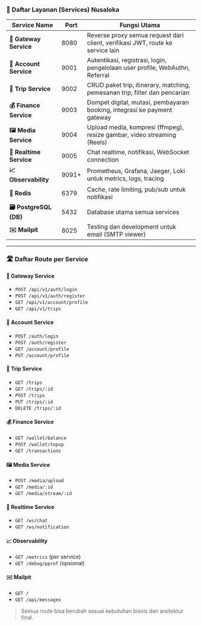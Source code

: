 ### 🧩 Daftar Layanan (Services) Nusaloka

| Service Name            | Port  | Fungsi Utama                                                                   |
| ----------------------- | ----- | ------------------------------------------------------------------------------ |
| **🚪 Gateway Service**  | 8080  | Reverse proxy semua request dari client, verifikasi JWT, route ke service lain |
| **👤 Account Service**  | 9001  | Autentikasi, registrasi, login, pengelolaan user profile, WebAuthn, Referral   |
| **🧳 Trip Service**     | 9002  | CRUD paket trip, itinerary, matching, pemesanan trip,  filter dan pencarian    |
| **💰 Finance Service**  | 9003  | Dompet digital, mutasi, pembayaran booking, integrasi ke payment gateway       |
| **🖼️ Media Service**   | 9004  | Upload media, kompresi (ffmpeg), resize gambar, video streaming (Reels)        |
| **💬 Realtime Service** | 9005  | Chat realtime, notifikasi, WebSocket connection                                |
| **📈 Observability**    | 9091+ | Prometheus, Grafana, Jaeger, Loki untuk metrics, logs, tracing                 |
| **🧠 Redis**            | 6379  | Cache, rate limiting, pub/sub untuk notifikasi                                 |
| **🗃️ PostgreSQL (DB)** | 5432  | Database utama semua services                                                  |
| **✉️ Mailpit**          | 8025  | Testing dan development untuk email (SMTP viewer)                              |

---

### 🛣️ Daftar Route per Service

#### 🚪 Gateway Service

- `POST /api/v1/auth/login`
- `POST /api/v1/auth/register`
- `GET /api/v1/account/profile`
- `GET /api/v1/trips`

#### 👤 Account Service

- `POST /auth/login`
- `POST /auth/register`
- `GET /account/profile`
- `PUT /account/profile`

#### 🧳 Trip Service

- `GET /trips`
- `GET /trips/:id`
- `POST /trips`
- `PUT /trips/:id`
- `DELETE /trips/:id`

#### 💰 Finance Service

- `GET /wallet/balance`
- `POST /wallet/topup`
- `GET /transactions`

#### 🖼️ Media Service

- `POST /media/upload`
- `GET /media/:id`
- `GET /media/stream/:id`

#### 💬 Realtime Service

- `GET /ws/chat`
- `GET /ws/notification`

#### 📈 Observability

- `GET /metrics` (per service)
- `GET /debug/pprof` (opsional)

#### ✉️ Mailpit

- `GET /`
- `GET /api/messages`

> Semua route bisa berubah sesuai kebutuhan bisnis dan arsitektur final.

